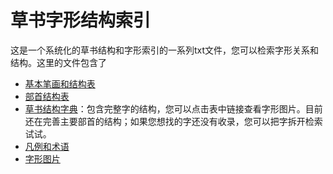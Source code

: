 # 草书字形结构索引

这是一个系统化的草书结构和字形索引的一系列txt文件，您可以检索字形关系和结构。这里的文件包含了
* [基本笔画和结构表](components.txt)
* [部首结构表](radicals.txt)
* [草书结构字典](dictionary.md)：包含完整字的结构，您可以点击表中链接查看字形图片。目前还在完善主要部首的结构；如果您想找的字还没有收录，您可以把字拆开检索试试。
* [凡例和术语](glossary.txt)
* [字形图片](src/)